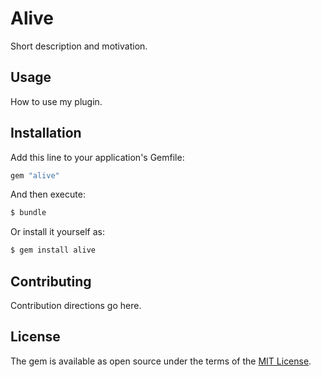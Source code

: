 # Alive
Short description and motivation.

## Usage
How to use my plugin.

## Installation
Add this line to your application's Gemfile:

```ruby
gem "alive"
```

And then execute:
```bash
$ bundle
```

Or install it yourself as:
```bash
$ gem install alive
```

## Contributing
Contribution directions go here.

## License
The gem is available as open source under the terms of the [MIT License](https://opensource.org/licenses/MIT).
